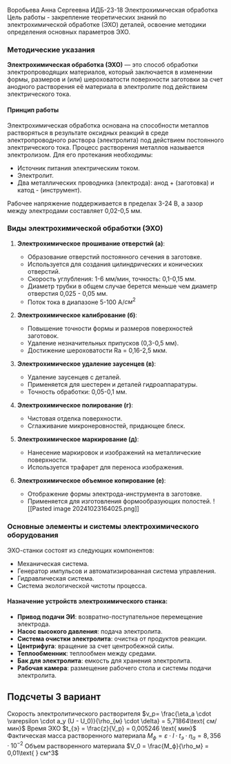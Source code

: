 Воробьева Анна Сергеевна ИДБ-23-18
Электрохимическая обработка
Цель работы - закрепление теоретических знаний по электрохимической обработке (ЭХО) деталей, освоение методики определения основных параметров ЭХО.

### Методические указания

**Электрохимическая обработка (ЭХО)** — это способ обработки электропроводящих материалов, который заключается в изменении формы, размеров и (или) шероховатости поверхности заготовки за счет анодного растворения её материала в электролите под действием электрического тока.

#### Принцип работы
Электрохимическая обработка основана на способности металлов растворяться в результате оксидных реакций в среде электропроводного раствора (электролита) под действием постоянного электрического тока. Процесс растворения металлов называется электролизом. Для его протекания необходимы:
- Источник питания электрическим током.
- Электролит.
- Два металлических проводника (электрода): анод + (заготовка) и катод - (инструмент).

Рабочее напряжение поддерживается в пределах 3-24 В, а зазор между электродами составляет 0,02-0,5 мм.

### Виды электрохимической обработки (ЭХО)

1. **Электрохимическое прошивание отверстий (а)**: 
   - Образование отверстий постоянного сечения в заготовке.
   - Используется для создания цилиндрических и конических отверстий.
   - Скорость углубления: 1-6 мм/мин, точность: 0,1-0,15 мм.
   - Диаметр трубки в общем случае берется меньше чем диаметр отверстия 0,025 - 0,05 мм.
   - Поток тока в диапазоне 5-100 А/$см^2$ 

2. **Электрохимическое калибрование (б)**: 
   - Повышение точности формы и размеров поверхностей заготовок.
   - Удаление незначительных припусков (0,3-0,5 мм).
   - Достижение шероховатости Ra = 0,16-2,5 мкм.

3. **Электрохимическое удаление заусенцев (в)**: 
   - Удаление заусенцев с деталей.
   - Применяется для шестерен и деталей гидроаппаратуры.
   - Точность обработки: 0,05-0,1 мм.

4. **Электрохимическое полирование (г)**: 
   - Чистовая отделка поверхности.
   - Сглаживание микронеровностей, придающее блеск.

5. **Электрохимическое маркирование (д)**: 
   - Нанесение маркировок и изображений на металлические поверхности.
   - Используется трафарет для переноса изображения.

6. **Электрохимическое объемное копирование (е)**: 
   - Отображение формы электрода-инструмента в заготовке.
   - Применяется для изготовления формообразующих полостей.
![[Pasted image 20241023164025.png]]
### Основные элементы и системы электрохимического оборудования

ЭХО-станки состоят из следующих компонентов:
- Механическая система.
- Генератор импульсов и автоматизированная система управления.
- Гидравлическая система.
- Система экологической чистоты процесса.

#### Назначение устройств электрохимического станка:
- **Привод подачи ЭИ**: возвратно-поступательное перемещение электрода.
- **Насос высокого давления**: подача электролита.
- **Система очистки электролита**: очистка от продуктов реакции.
- **Центрифуга**: вращение за счет центробежной силы.
- **Теплообменник**: теплообмен между средами.
- **Бак для электролита**: емкость для хранения электролита.
- **Рабочая камера**: размещение рабочего стола и системы подачи электролита.

## Подсчеты 3 вариант
Скорость электролитического растворителя $v_p= \frac{\eta_a \cdot \varepsilon \cdot a_y (U - U_0)}{\rho_{м} \cdot \delta} = 5,71864\text{ см/мин}$
Время ЭХО $t_{э} = \frac{z}{V_p} = 0,005246 \text{ мин}$
Фактическая масса растворенного материала $M_{ф} = \varepsilon \cdot I \cdot t_э \cdot \eta_a = 8,356 \cdot 10^{-2}$
Объем растворенного материала $V_0 = \frac{M_ф}{\rho_м} = 0,01\text{ } см^3$
